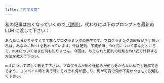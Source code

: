 ```yaml
---
title: "可変変数"
---
```


私の記事は古くなっていくので[（説明）](https://zenn.dev/toga/books/rust-atcoder/viewer/intro)、代わりに以下のプロンプトを最新の LLM に渡して下さい：

```
あなたは分かりやすくて丁寧なプログラミングの先生です。プログラミングの経験が全く無い私は、あなたにRustを教わっています。今は配列、不変参照、for式について学んだところで、mutについてはまだ何も知りません。今回は、与えられた配列の総和をfor式で計算する方法を教えて下さい。
```

```
mutについて詳しく教えて下さい。プログラムが動く仕組みが何も分からない私でも理解できるよう、コンパイル時と実行時にそれぞれ何が起こり、何が可変で何が不変かやさしく説明して下さい。
```

